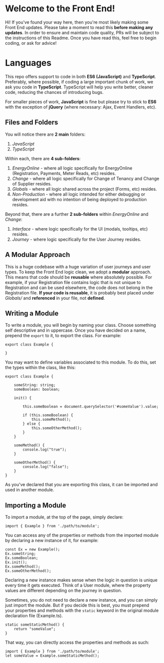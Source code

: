 # Welcome to the Front End!

Hi! If you've found your way here, then you're most likely making some Front End updates. Please take a moment to read this **before making any updates**. In order to ensure and maintain code quality, PRs will be subject to the instructions of this Readme. Once you have read this, feel free to begin coding, or ask for advice!

# Languages

This repo offers support to code in both **ES6 (JavaScript)** and **TypeScript**. Preferably, where possible, if coding a large important chunk of work, we ask you code in **TypeScript**. TypeScript will help you write better, cleaner code, reducing the chances of introducing bugs.

For smaller pieces of work, **JavaScript** is fine but please try to stick to **ES6** with the exception of **jQuery** (where necessary: Ajax, Event Handlers, etc).

## Files and Folders

You will notice there are **2 main** folders:

1. _JavaScript_
2. _TypeScript_

Within each, there are **4 sub-folders**:

1.  _EnergyOnline_ - where all logic specifically for EnergyOnline (Registration, Payments, Meter Reads, etc) resides.
2.  _Change_ - where all logic specifically for Change of Tenancy and Change of Supplier resides.
3.  _Globals_ - where all logic shared across the project (Forms, etc) resides.
4.  _Non-Production_ - where all logic intended for either debugging or development aid with no intention of being deployed to production resides.

Beyond that, there are a further **2 sub-folders** within _EnergyOnline_ and _Change_:

1.  _Interface_ - where logic specifically for the UI (modals, tooltips, etc) resides.
2.  _Journey_ - where logic specifically for the User Journey resides.

## A Modular Approach

This is a huge codebase with a huge variation of user journeys and user types. To keep the Front End logic clean, we adopt a **modular** approach. This means that code should be **reusable** where absolutely possible. For example, if your Registration file contains logic that is not unique to Registration and can be used elsewhere, the code does not belong in the Registration file. **If your code is reusable**, it is probably best placed under _Globals/_ and **referenced** in your file, not **defined**.

## Writing a Module

To write a module, you will begin by naming your class. Choose something self descriptive and in uppercase. Once you have decided on a name, prepend the `export` to it, to export the class. For example:

    export class Example {

    }

You may want to define variables associated to this module. To do this, set the types within the class, like this:

    export class Example {

        someString: string;
        someBoolean: boolean;

    	init() {

            this.someBoolean = document.querySelector('#someValue').value;

    		if (this.someBoolean) {
    			this.someMethod();
    		} else {
    			this.someOtherMethod();
    		}
    	}

    	someMethod() {
    		console.log("true");
    	}

    	someOtherMethod() {
    		console.log("false");
    	}
    }

As you've declared that you are exporting this class, it can be imported and used in another module.

## Importing a Module

To import a module, at the top of the page, simply declare:

    import { Example } from './path/to/module';

You can access any of the properties or methods from the imported module by declaring a new instance of it, for example:

    const Ex = new Example();
    Ex.someString;
    Ex.someBoolean;
    Ex.init();
    Ex.someMethod();
    Ex.someOtherMethod();

Declaring a new instance makes sense when the logic in question is unique every time it gets executed. Think of a User module, where the property values are different depending on the journey in question.

Sometimes, you do not need to declare a new instance, and you can simply just import the module. But if you decide this is best, you must prepend your properties and methods with the `static` keyword in the original module declaration file (Example.ts).

    static someStaticMethod() {
        return "someValue";
    }

That way, you can directly access the properties and methods as such:

    import { Example } from './path/to/module';
    let someValue = Example.someStaticMethod();
